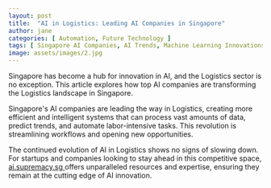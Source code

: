 ```yaml
---
layout: post
title:  "AI in Logistics: Leading AI Companies in Singapore"
author: jane
categories: [ Automation, Future Technology ]
tags: [ Singapore AI Companies, AI Trends, Machine Learning Innovations, Industry Disruption, AI Applications ]
image: assets/images/2.jpg
---
```


Singapore has become a hub for innovation in AI, and the Logistics sector is no exception. This article explores how top AI companies are transforming the Logistics landscape in Singapore.

Singapore's AI companies are leading the way in Logistics, creating more efficient and intelligent systems that can process vast amounts of data, predict trends, and automate labor-intensive tasks. This revolution is streamlining workflows and opening new opportunities.

The continued evolution of AI in Logistics shows no signs of slowing down. For startups and companies looking to stay ahead in this competitive space, <a href="https://ai.supremacy.sg" target="_blank"> ai.supremacy.sg </a> offers unparalleled resources and expertise, ensuring they remain at the cutting edge of AI innovation.
